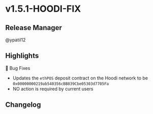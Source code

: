 # v1.5.1-HOODI-FIX

## Release Manager

@ypatil12

## Highlights

🐛 Bug Fixes
- Updates the `ethPOS` deposit contract on the Hoodi network to be `0x00000000219ab540356cBB839Cbe05303d7705Fa`
- NO action is required by current users

## Changelog